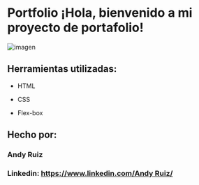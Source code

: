 # Portfolio ¡Hola, bienvenido a mi proyecto de portafolio!

![imagen](https://user-images.githubusercontent.com/77756047/211304452-220fedf0-f91b-490f-8a65-a60ce860bc5c.png)

## Herramientas utilizadas:

* HTML

* CSS

* Flex-box

## Hecho por: 

### Andy Ruiz

### Linkedin: [https://www.linkedin.com/Andy Ruiz/](https://www.linkedin.com/in/andy-josu%C3%A9-ruiz-d%C3%ADaz/)
